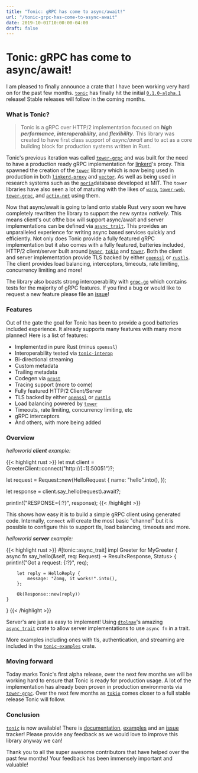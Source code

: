 ```yaml
---
title: "Tonic: gRPC has come to async/await!"
url: "/tonic-grpc-has-come-to-async-await"
date: 2019-10-01T10:00:00-04:00
draft: false
---
```


# Tonic: gRPC has come to async/await!

I am pleased to finally announce a crate that I have been working very hard on for the
past few months. [`tonic`] has finally hit the initial [`0.1.0-alpha.1`] release! Stable
releases will follow in the coming months.

### What is Tonic?

> Tonic is a gRPC over HTTP/2 implementation focused on _**high performance**_, _**interoperability**_, and _**flexibility**_. This library was created to have first class support of _async/await_ and to act as a core building block for production systems written in Rust.

Tonic's previous iteration was called [`tower-grpc`] and was built for the need to have a production
ready gRPC implementation for [linkerd]'s proxy. This spawned the creation of the [`tower`] library
which is now being used in production in both [`linkerd-proxy`] and [`vector`]. As well as being used in
research systems such as the [`noria`]database developed at MIT. The `tower` libraries have also seen a lot of maturing with the likes of [`warp`], [`tower-web`], [`tower-grpc`], and [`actix-net`] using them.

Now that async/await is going to land onto stable Rust very soon we have completely rewritten the
library to support the new syntax _natively_. This means client's out ofthe box will support
async/await and server implementations can be defined via [`async_trait`]. This provides an
unparalleled experience for writing async based services quickly and efficiently. Not only
does Tonic provide a fully featured gRPC implementation but it also comes with a
fully featured, batteries included, HTTP/2 client/server built around [`hyper`], [`tokio`]
and [`tower`]. Both the client and server implementation provide TLS backed by either [`openssl`]
or [`rustls`]. The client provides load balancing, interceptors, timeouts, rate limiting, concurrency
limiting and more!

The library also boasts strong interoperability with [`grpc-go`] which contains tests for the majority
of gRPC features. If you find a bug or would like to request a new feature please file an [issue]!

### Features

Out of the gate the goal for Tonic has been to provide a good batteries included experience. It
already supports many features with many more planned! Here is a list of features:

- Implemented in pure Rust (minus `openssl`)
- Interoperability tested via [`tonic-interop`]
- Bi-directional streaming
- Custom metadata
- Trailing metadata
- Codegen via [`prost`]
- Tracing support (more to come)
- Fully featured HTTP/2 Client/Server
- TLS backed by either [`openssl`] or [`rustls`]
- Load balancing powered by [`tower`]
- Timeouts, rate limiting, concurrency limiting, etc
- gRPC interceptors
- And others, with more being added

### Overview

_helloworld **client** example:_

{{< highlight rust >}}
let mut client = GreeterClient::connect("http://[::1]:50051")?;

let request = Request::new(HelloRequest {
    name: "hello".into(),
});

let response = client.say_hello(request).await?;

println!("RESPONSE={:?}", response);
{{< /highlight >}}

This shows how easy it is to build a simple gRPC client using generated code. Internally,
`connect` will create the most basic "channel" but it is possible to configure this to support
tls, load balancing, timeouts and more.


_helloworld **server** example:_

{{< highlight rust >}}
#[tonic::async_trait]
impl Greeter for MyGreeter {
    async fn say_hello(&self, req: Request<HelloRequest>)
        -> Result<Response<HelloReply>, Status>
    {
        println!("Got a request: {:?}", req);

        let reply = HelloReply {
            message: "Zomg, it works!".into(),
        };

        Ok(Response::new(reply))
    }
}
{{< /highlight >}}

Server's are just as easy to implement! Using [`dtolnay`]'s amazing [`async_trait`] crate
to allow server implementations to use `async fn` in a trait.

More examples including ones with tls, authentication, and streaming are included
in the [`tonic-examples`] crate.

### Moving forward

Today marks Tonic's first alpha release, over the next few months we will be working hard
to ensure that Tonic is ready for production usage. A lot of the implementation has already
been proven in production environments via [`tower-grpc`]. Over the next few months as [`tokio`]
comes closer to a full stable release Tonic will follow.

### Conclusion

[`tonic`] is now available! There is [documentation], [examples][`tonic-examples`] and
an [issue] tracker! Please provide any feedback as we would love to improve this library
anyway we can!

Thank you to all the super awesome contributors that have helped over the past few months! Your
feedback has been immensely important and valuable!


[`tonic`]: https://github.com/hyperium/tonic
[issue]: https://github.com/hyperium/tonic/issues/new
[`hyper`]: https://github.com/hyperium/hyper
[`tower`]: https://github.com/tower-rs/tower
[`tokio`]: https://github.com/tokio-rs/tokio
[`rustls`]: https://github.com/ctz/rustls
[`openssl`]: https://github.com/sfackler/rust-openssl
[`prost`]: https://github.com/danburkert/prost
[`tower-grpc`]: https://github.com/tower-rs/tower-grpc
[`0.1.0-alpha.1`]: https://crates.io/crates/tonic/0.1.0-alpha.1
[`async_trait`]: https://crates.io/crates/async-trait
[`dtolnay`]: https://github.com/dtolnay
[linkerd]: https://linkerd.io/
[`vector`]: https://github.com/timberio/vector
[`linkerd-proxy`]: https://github.com/linkerd/linkerd2-proxy
[`tonic-interop`]: https://github.com/hyperium/tonic/tree/master/tonic-interop
[`tonic-examples`]: https://github.com/hyperium/tonic/tree/master/tonic-examples
[`warp`]: https://github.com/seanmonstar/warp
[`tower-web`]: https://github.com/seanmonstar/warp
[`actix-net`]: https://github.com/actix/actix-net
[`noria`]: https://github.com/mit-pdos/noria
[`grpc-go`]: https://github.com/grpc/grpc-go
[documentation]: https://docs.rs/tonic/0.1.0-alpha.1/tonic/
